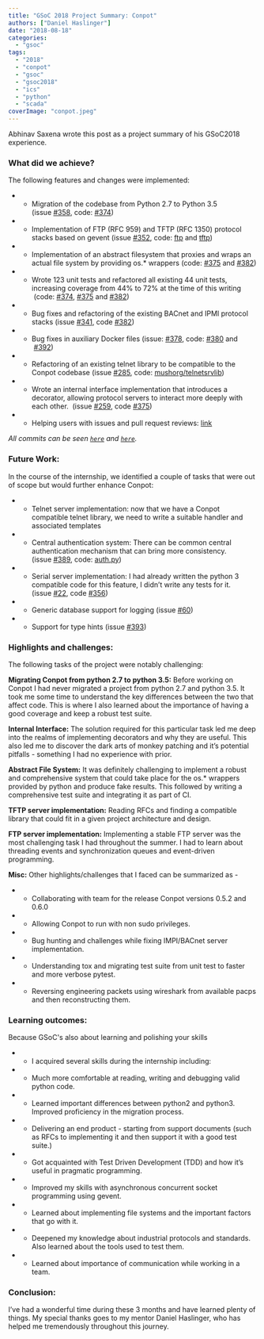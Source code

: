 ```yaml
---
title: "GSoC 2018 Project Summary: Conpot"
authors: ["Daniel Haslinger"]
date: "2018-08-18"
categories: 
  - "gsoc"
tags: 
  - "2018"
  - "conpot"
  - "gsoc"
  - "gsoc2018"
  - "ics"
  - "python"
  - "scada"
coverImage: "conpot.jpeg"
---
```


Abhinav Saxena wrote this post as a project summary of his GSoC2018 experience.

### What did we achieve?

The following features and changes were implemented:

- - Migration of the codebase from Python 2.7 to Python 3.5 (issue [#358](https://github.com/mushorg/conpot/issues/358), code: [#374](https://github.com/mushorg/conpot/pull/374))

- - Implementation of FTP (RFC 959) and TFTP (RFC 1350) protocol stacks based on gevent (issue [#352](https://github.com/mushorg/conpot/issues/352), code: [ftp](https://github.com/mushorg/conpot/tree/master/conpot/protocols/ftp) and [tftp](https://github.com/mushorg/conpot/tree/master/conpot/protocols/tftp))

- - Implementation of an abstract filesystem that proxies and wraps an actual file system by providing os.\* wrappers (code: [#375](https://github.com/mushorg/conpot/pull/375) and [#382](https://github.com/mushorg/conpot/pull/382))

- - Wrote 123 unit tests and refactored all existing 44 unit tests, increasing coverage from 44% to 72% at the time of this writing  (code: [#374](https://github.com/mushorg/conpot/pull/374), [#375](https://github.com/mushorg/conpot/pull/375) and [#382](https://github.com/mushorg/conpot/pull/382))

- - Bug fixes and refactoring of the existing BACnet and IPMI protocol stacks (issue [#341](https://github.com/mushorg/conpot/issues/341), code [#382](https://github.com/mushorg/conpot/pull/382))

- - Bug fixes in auxiliary Docker files (issue: [#378](https://github.com/mushorg/conpot/issues/378), code: [#380](https://github.com/mushorg/conpot/pull/380) and  [#392](https://github.com/mushorg/conpot/pull/392))

- - Refactoring of an existing telnet library to be compatible to the Conpot codebase (issue [#285](https://github.com/mushorg/conpot/issues/285), code: [mushorg/telnetsrvlib](https://github.com/mushorg/telnetsrvlib/pull/1))

- - Wrote an internal interface implementation that introduces a decorator, allowing protocol servers to interact more deeply with each other.  (issue [#259](https://github.com/mushorg/conpot/issues/250), code [#375](https://github.com/mushorg/conpot/pull/375))

- - Helping users with issues and pull request reviews: [link](https://github.com/mushorg/conpot/search?q=%40xandfury+is%3Aissue+updated%3A2018-05-14..2018-08-14&unscoped_q=%40xandfury+is%3Aissue+updated%3A2018-05-14..2018-08-14&type=Issues)

_All commits can be seen [`here`](https://github.com/mushorg/conpot/search?q=author%3Axandfury+committer-date%3A2018-05-14..2018-08-14&unscoped_q=author%3Axandfury+committer-date%3A2018-05-14..2018-08-14&type=Commits) and [`here`](https://github.com/mushorg/telnetsrvlib/commits/master?author=xandfury)._

### Future Work:

In the course of the internship, we identified a couple of tasks that were out of scope but would further enhance Conpot:

- - Telnet server implementation: now that we have a Conpot compatible telnet library, we need to write a suitable handler and associated templates

- - Central authentication system: There can be common central authentication mechanism that can bring more consistency. (issue [#389](https://github.com/mushorg/conpot/issues/389), code: [auth.py](https://github.com/xandfury/conpot/blob/auth/conpot/core/auth.py))

- - Serial server implementation: I had already written the python 3 compatible code for this feature, I didn’t write any tests for it. (issue [#22](https://github.com/mushorg/conpot/issues/22), code [#356](https://github.com/mushorg/conpot/pull/356))

- - Generic database support for logging (issue [#60](https://github.com/mushorg/conpot/issues/60))

- - Support for type hints (issue [#393](https://github.com/mushorg/conpot/issues/393))
        

### Highlights and challenges:

The following tasks of the project were notably challenging: 

**Migrating Conpot from python 2.7 to python 3.5:** Before working on Conpot I had never migrated a project from python 2.7 and python 3.5. It took me some time to understand the key differences between the two that affect code. This is where I also learned about the importance of having a good coverage and keep a robust test suite.

**Internal Interface:** The solution required for this particular task led me deep into the realms of implementing decorators and why they are useful. This also led me to discover the dark arts of monkey patching and it’s potential pitfalls - something I had no experience with prior.

**Abstract File System:** It was definitely challenging to implement a robust and comprehensive system that could take place for the os.\* wrappers provided by python and produce fake results. This followed by writing a comprehensive test suite and integrating it as part of CI.

**TFTP server implementation:** Reading RFCs and finding a compatible library that could fit in a given project architecture and design.

**FTP server implementation:** Implementing a stable FTP server was the most challenging task I had throughout the summer. I had to learn about threading events and synchronization queues and event-driven programming.

**Misc:** Other highlights/challenges that I faced can be summarized as -

- - Collaborating with team for the release Conpot versions 0.5.2 and 0.6.0

- - Allowing Conpot to run with non sudo privileges.

- - Bug hunting and challenges while fixing IMPI/BACnet server implementation.

- - Understanding tox and migrating test suite from unit test to faster and more verbose pytest.

- - Reversing engineering packets using wireshark from available pacps and then reconstructing them.
        

### Learning outcomes:

Because GSoC's also about learning and polishing your skills

- - I acquired several skills during the internship including:

- - Much more comfortable at reading, writing and debugging valid python code.

- - Learned important differences between python2 and python3. Improved proficiency in the migration process.

- - Delivering an end product - starting from support documents (such as RFCs to implementing it and then support it with a good test suite.)

- - Got acquainted with Test Driven Development (TDD) and how it’s useful in pragmatic programming.

- - Improved my skills with asynchronous concurrent socket programming using gevent.

- - Learned about implementing file systems and the important factors that go with it.

- - Deepened my knowledge about industrial protocols and standards. Also learned about the tools used to test them.

- - Learned about importance of communication while working in a team.
        

### Conclusion:

I’ve had a wonderful time during these 3 months and have learned plenty of things. My special thanks goes to my mentor Daniel Haslinger, who has helped me tremendously throughout this journey.
